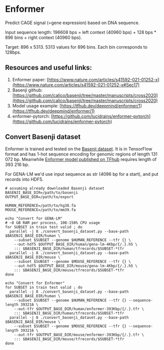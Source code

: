 # Enformer

Predict CAGE signal (=gene expression) based on DNA sequence.

Input sequence length: 196608 bps = left context (40960 bps) + 128 bps * 896 bins + right context (40960 bps).

Target: 896 x 5313. 5313 values for 896 bins. Each bin corresponds to 128bps.

## Resources and useful links:

1. Enformer paper: [https://www.nature.com/articles/s41592-021-01252-x](https://www.nature.com/articles/s41592-021-01252-x#Sec17)
2. Basenji github: [https://github.com/calico/basenji/tree/master/manuscripts/cross2020](https://github.com/calico/basenji/tree/master/manuscripts/cross2020)
3. Model usage example: [https://tfhub.dev/deepmind/enformer/1](https://tfhub.dev/deepmind/enformer/1)
4. enformer-pytorch: [https://github.com/lucidrains/enformer-pytorch](https://github.com/lucidrains/enformer-pytorch)

## Convert Basenji dataset

Enformer is trained and tested on the 
[Basenji dataset](https://console.cloud.google.com/storage/browser/basenji_barnyard/data).
It is in TensorFlow format and has 1-hot sequence encoding for genomic regions of length 131 072 bp.
Meanwhile [Enformer model published on TFhub](https://tfhub.dev/deepmind/enformer/1) 
requires length of 393 216 bp.

For GENA-LM we'd use input sequence as str (4096 bp for a start), and put records into HDF5.
```shell
# assuming already downloaded Basenji dataset
BASENJI_BASE_DIR=/path/to/basenji
OUTPUT_BASE_DIR=/path/to/export

HUMAN_REFERENCE=/path/to/hg38.fa
MOUSE_REFERENCE=/path/to/mm39.fa

echo "Convert for GENA-LM"
# ~8 GB RAM per process, 100-150% CPU usage
for SUBSET in train test valid ; do
  parallel -j 8 ./convert_basenji_dataset.py --base-path $BASENJI_BASE_DIR/human \ 
    --subset $SUBSET --genome $HUMAN_REFERENCE --tfr {} \
    --out-hdf5 $OUTPUT_BASE_DIR/human/gena-lm-4Kbp/{/.}.h5 \
    ::: $BASENJI_BASE_DIR/human/tfrecords/$SUBSET-*tfr
  parallel -j 8 ./convert_basenji_dataset.py --base-path $BASENJI_BASE_DIR/mouse \ 
    --subset $SUBSET --genome $MOUSE_REFERENCE --tfr {} \
    --out-hdf5 $OUTPUT_BASE_DIR/mouse/gena-lm-4Kbp/{/.}.h5 \
    ::: $BASENJI_BASE_DIR/mouse/tfrecords/$SUBSET-*tfr
done

echo "Convert for Enformer"
for SUBSET in train test valid ; do
  parallel -j 8 ./convert_basenji_dataset.py --base-path $BASENJI_BASE_DIR/human \ 
    --subset $SUBSET --genome $HUMAN_REFERENCE --tfr {} --sequence-length 393216 \
    --out-tfr $OUTPUT_BASE_DIR/human/enformer-393Kbp/{/.}.tfr \
    ::: $BASENJI_BASE_DIR/human/tfrecords/$SUBSET-*tfr
  parallel -j 8 ./convert_basenji_dataset.py --base-path $BASENJI_BASE_DIR/mouse \ 
    --subset $SUBSET --genome $MOUSE_REFERENCE --tfr {} --sequence-length 393216 \
    --out-tfr $OUTPUT_BASE_DIR/mouse/enformer-393Kbp/{/.}.tfr \
    ::: $BASENJI_BASE_DIR/mouse/tfrecords/$SUBSET-*tfr
done
```
